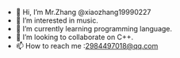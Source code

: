- 👋 Hi, I’m Mr.Zhang @xiaozhang19990227
- 👀 I’m interested in music.
- 🌱 I’m currently learning programming language.
- 💞️ I’m looking to collaborate on C++.
- 📫 How to reach me :2984497018@qq.com

<!---
xiaozhang19990227/xiaozhang19990227 is a ✨ special ✨ repository because its `README.md` (this file) appears on your GitHub profile.
You can click the Preview link to take a look at your changes.
--->
